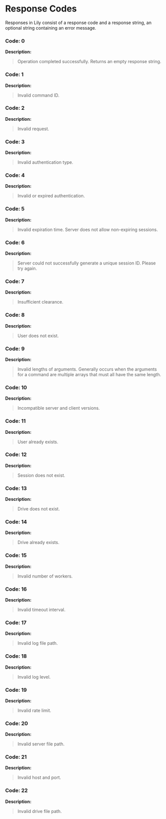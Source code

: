 # Response Codes
Responses in Lily consist of a response code and a response string, an optional string containing an error message.

### **Code:** 0

**Description:**
> Operation completed successfully. Returns an empty response string.

### **Code:** 1

**Description:**
> Invalid command ID.

### **Code:** 2

**Description:**
> Invalid request.

### **Code:** 3

**Description:**
> Invalid authentication type.

### **Code:** 4

**Description:**
> Invalid or expired authentication.

### **Code:** 5

**Description:**
> Invalid expiration time. Server does not allow non-expiring sessions.

### **Code:** 6

**Description:**
> Server could not successfully generate a unique session ID. Please try again.

### **Code:** 7

**Description:**
> Insufficient clearance.

### **Code:** 8

**Description:**
> User does not exist.

### **Code:** 9

**Description:**
> Invalid lengths of arguments. Generally occurs when the arguments for a command are multiple arrays that must all have the same length.

### **Code:** 10

**Description:**
> Incompatible server and client versions.

### **Code:** 11

**Description:**
> User already exists.

### **Code:** 12

**Description:**
> Session does not exist.

### **Code:** 13

**Description:**
> Drive does not exist.

### **Code:** 14

**Description:**
> Drive already exists.

### **Code:** 15

**Description:**
> Invalid number of workers.

### **Code:** 16

**Description:**
> Invalid timeout interval.

### **Code:** 17

**Description:**
> Invalid log file path.

### **Code:** 18

**Description:**
> Invalid log level.

### **Code:** 19

**Description:**
> Invalid rate limit.

### **Code:** 20

**Description:**
> Invalid server file path.

### **Code:** 21

**Description:**
> Invalid host and port.

### **Code:** 22

**Description:** 
> Invalid drive file path.
